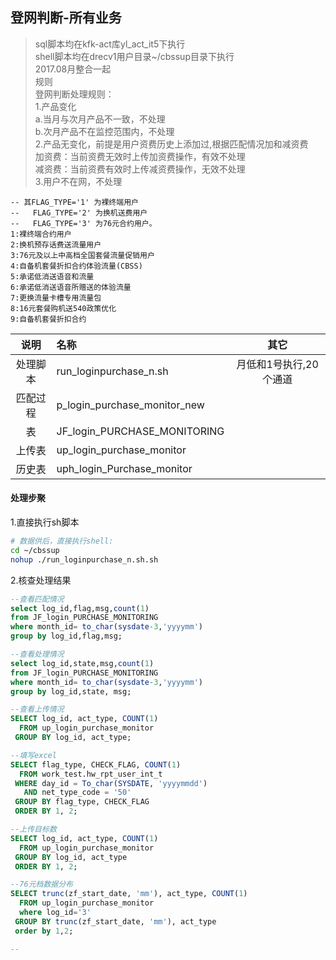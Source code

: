 ## 登网判断-所有业务

> sql脚本均在kfk-act库yl\_act\_it5下执行  
> shell脚本均在drecv1用户目录~/cbssup目录下执行  
> 2017.08月整合一起  
> 规则  
>   登网判断处理规则：  
>     1.产品变化  
>         a.当月与次月产品不一致，不处理  
>         b.次月产品不在监控范围内，不处理  
>     2.产品无变化，前提是用户资费历史上添加过,根据匹配情况加和减资费  
>         加资费：当前资费无效时上传加资费操作，有效不处理  
>         减资费：当前资费有效时上传减资费操作，无效不处理  
>     3.用户不在网，不处理

```
-- 其FLAG_TYPE='1' 为裸终端用户
--   FLAG_TYPE='2' 为换机送费用户
--   FLAG_TYPE='3' 为76元合约用户。
1:裸终端合约用户 
2:换机预存话费送流量用户  
3:76元及以上中高档全国套餐流量促销用户 
4:自备机套餐折扣合约体验流量(CBSS) 
5:承诺低消送语音和流量 
6:承诺低消送语音所赠送的体验流量 
7:更换流量卡槽专用流量包
8:16元套餐购机送540政策优化  
9:自备机套餐折扣合约
```

| 说明 | 名称 | 其它 |
| :---: | :--- | :---: |
| 处理脚本 | run\_loginpurchase\_n.sh | 月低和1号执行,20个通道 |
| 匹配过程 | p\_login\_purchase\_monitor\_new |  |
| 表 | JF\_login\_PURCHASE\_MONITORING |  |
| 上传表 | up\_login\_purchase\_monitor |  |
| 历史表 | uph\_login\_Purchase\_monitor |  |

#### 处理步聚

1.直接执行sh脚本

```sh
# 数据供后，直接执行shell:
cd ~/cbssup
nohup ./run_loginpurchase_n.sh.sh
```

2.核查处理结果

```sql
--查看匹配情况
select log_id,flag,msg,count(1) 
from JF_login_PURCHASE_MONITORING 
where month_id= to_char(sysdate-3,'yyyymm')
group by log_id,flag,msg;

--查看处理情况
select log_id,state,msg,count(1) 
from JF_login_PURCHASE_MONITORING 
where month_id= to_char(sysdate-3,'yyyymm')
group by log_id,state, msg;

--查看上传情况
SELECT log_id, act_type, COUNT(1)
  FROM up_login_purchase_monitor
 GROUP BY log_id, act_type;

--填写excel
SELECT flag_type, CHECK_FLAG, COUNT(1)
  FROM work_test.hw_rpt_user_int_t
 WHERE day_id = To_char(SYSDATE, 'yyyymmdd')
   AND net_type_code = '50'
 GROUP BY flag_type, CHECK_FLAG
 ORDER BY 1, 2;

--上传目标数
SELECT log_id, act_type, COUNT(1)
  FROM up_login_purchase_monitor
 GROUP BY log_id, act_type
 ORDER BY 1, 2;

--76元档数据分布
SELECT trunc(zf_start_date, 'mm'), act_type, COUNT(1)
  FROM up_login_purchase_monitor
  where log_id='3'
 GROUP BY trunc(zf_start_date, 'mm'), act_type
 order by 1,2;

--
```



